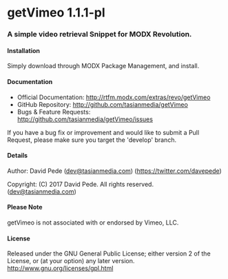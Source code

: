 # getVimeo 1.1.1-pl
### A simple video retrieval Snippet for MODX Revolution.

#### Installation
Simply download through MODX Package Management, and install.

#### Documentation
- Official Documentation: http://rtfm.modx.com/extras/revo/getVimeo
- GitHub Repository: http://github.com/tasianmedia/getVimeo
- Bugs & Feature Requests: http://github.com/tasianmedia/getVimeo/issues

If you have a bug fix or improvement and would like to submit a Pull Request, please make sure you target the 'develop' branch.

#### Details
Author: David Pede (dev@tasianmedia.com) (https://twitter.com/davepede)

Copyright: (C) 2017 David Pede. All rights reserved. (dev@tasianmedia.com)

#### Please Note
getVimeo is not associated with or endorsed by Vimeo, LLC.

#### License
Released under the GNU General Public License; either version 2 of the License, or (at your option) any later version.
http://www.gnu.org/licenses/gpl.html